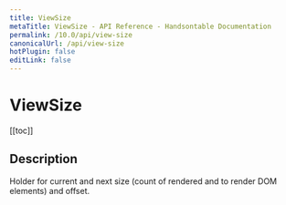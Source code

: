 ```yaml
---
title: ViewSize
metaTitle: ViewSize - API Reference - Handsontable Documentation
permalink: /10.0/api/view-size
canonicalUrl: /api/view-size
hotPlugin: false
editLink: false
---
```


# ViewSize

[[toc]]

## Description

Holder for current and next size (count of rendered and to render DOM elements) and offset.



